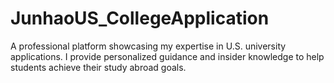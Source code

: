 # JunhaoUS_CollegeApplication
A professional platform showcasing my expertise in U.S. university applications. I provide personalized guidance and insider knowledge to help students achieve their study abroad goals.
